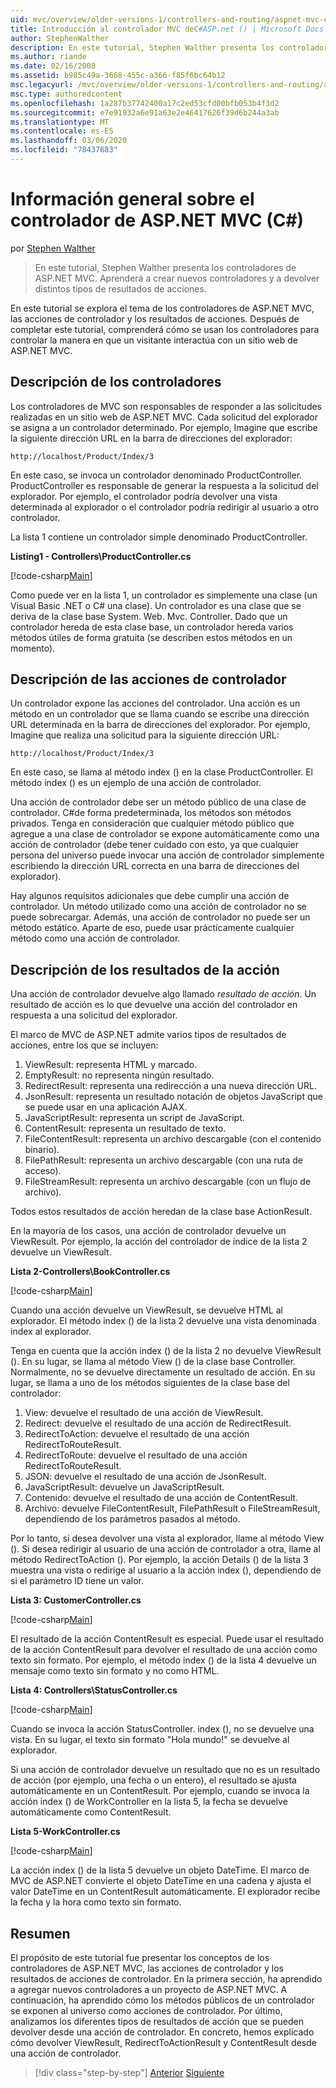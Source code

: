 ```yaml
---
uid: mvc/overview/older-versions-1/controllers-and-routing/aspnet-mvc-controllers-overview-cs
title: Introducción al controlador MVC deC#ASP.net () | Microsoft Docs
author: StephenWalther
description: En este tutorial, Stephen Walther presenta los controladores de ASP.NET MVC. Aprenderá a crear nuevos controladores y a devolver distintos tipos de acciones...
ms.author: riande
ms.date: 02/16/2008
ms.assetid: b985c49a-3668-455c-a366-f85f6bc64b12
msc.legacyurl: /mvc/overview/older-versions-1/controllers-and-routing/aspnet-mvc-controllers-overview-cs
msc.type: authoredcontent
ms.openlocfilehash: 1a287b37742400a17c2ed53cfd00bfb053b4f3d2
ms.sourcegitcommit: e7e91932a6e91a63e2e46417626f39d6b244a3ab
ms.translationtype: MT
ms.contentlocale: es-ES
ms.lasthandoff: 03/06/2020
ms.locfileid: "78437683"
---
```

# <a name="aspnet-mvc-controller-overview-c"></a>Información general sobre el controlador de ASP.NET MVC (C#)

por [Stephen Walther](https://github.com/StephenWalther)

> En este tutorial, Stephen Walther presenta los controladores de ASP.NET MVC. Aprenderá a crear nuevos controladores y a devolver distintos tipos de resultados de acciones.

En este tutorial se explora el tema de los controladores de ASP.NET MVC, las acciones de controlador y los resultados de acciones. Después de completar este tutorial, comprenderá cómo se usan los controladores para controlar la manera en que un visitante interactúa con un sitio web de ASP.NET MVC.

## <a name="understanding-controllers"></a>Descripción de los controladores

Los controladores de MVC son responsables de responder a las solicitudes realizadas en un sitio web de ASP.NET MVC. Cada solicitud del explorador se asigna a un controlador determinado. Por ejemplo, Imagine que escribe la siguiente dirección URL en la barra de direcciones del explorador:

`http://localhost/Product/Index/3`

En este caso, se invoca un controlador denominado ProductController. ProductController es responsable de generar la respuesta a la solicitud del explorador. Por ejemplo, el controlador podría devolver una vista determinada al explorador o el controlador podría redirigir al usuario a otro controlador.

La lista 1 contiene un controlador simple denominado ProductController.

**Listing1 - Controllers\ProductController.cs**

[!code-csharp[Main](aspnet-mvc-controllers-overview-cs/samples/sample1.cs)]

Como puede ver en la lista 1, un controlador es simplemente una clase (un Visual Basic .NET o C# una clase). Un controlador es una clase que se deriva de la clase base System. Web. Mvc. Controller. Dado que un controlador hereda de esta clase base, un controlador hereda varios métodos útiles de forma gratuita (se describen estos métodos en un momento).

## <a name="understanding-controller-actions"></a>Descripción de las acciones de controlador

Un controlador expone las acciones del controlador. Una acción es un método en un controlador que se llama cuando se escribe una dirección URL determinada en la barra de direcciones del explorador. Por ejemplo, Imagine que realiza una solicitud para la siguiente dirección URL:

`http://localhost/Product/Index/3`

En este caso, se llama al método index () en la clase ProductController. El método index () es un ejemplo de una acción de controlador.

Una acción de controlador debe ser un método público de una clase de controlador. C#de forma predeterminada, los métodos son métodos privados. Tenga en consideración que cualquier método público que agregue a una clase de controlador se expone automáticamente como una acción de controlador (debe tener cuidado con esto, ya que cualquier persona del universo puede invocar una acción de controlador simplemente escribiendo la dirección URL correcta en una barra de direcciones del explorador).

Hay algunos requisitos adicionales que debe cumplir una acción de controlador. Un método utilizado como una acción de controlador no se puede sobrecargar. Además, una acción de controlador no puede ser un método estático. Aparte de eso, puede usar prácticamente cualquier método como una acción de controlador.

## <a name="understanding-action-results"></a>Descripción de los resultados de la acción

Una acción de controlador devuelve algo llamado *resultado de acción*. Un resultado de acción es lo que devuelve una acción del controlador en respuesta a una solicitud del explorador.

El marco de MVC de ASP.NET admite varios tipos de resultados de acciones, entre los que se incluyen:

1. ViewResult: representa HTML y marcado.
2. EmptyResult: no representa ningún resultado.
3. RedirectResult: representa una redirección a una nueva dirección URL.
4. JsonResult: representa un resultado notación de objetos JavaScript que se puede usar en una aplicación AJAX.
5. JavaScriptResult: representa un script de JavaScript.
6. ContentResult: representa un resultado de texto.
7. FileContentResult: representa un archivo descargable (con el contenido binario).
8. FilePathResult: representa un archivo descargable (con una ruta de acceso).
9. FileStreamResult: representa un archivo descargable (con un flujo de archivo).

Todos estos resultados de acción heredan de la clase base ActionResult.

En la mayoría de los casos, una acción de controlador devuelve un ViewResult. Por ejemplo, la acción del controlador de índice de la lista 2 devuelve un ViewResult.

**Lista 2-Controllers\BookController.cs**

[!code-csharp[Main](aspnet-mvc-controllers-overview-cs/samples/sample2.cs)]

Cuando una acción devuelve un ViewResult, se devuelve HTML al explorador. El método index () de la lista 2 devuelve una vista denominada index al explorador.

Tenga en cuenta que la acción index () de la lista 2 no devuelve ViewResult (). En su lugar, se llama al método View () de la clase base Controller. Normalmente, no se devuelve directamente un resultado de acción. En su lugar, se llama a uno de los métodos siguientes de la clase base del controlador:

1. View: devuelve el resultado de una acción de ViewResult.
2. Redirect: devuelve el resultado de una acción de RedirectResult.
3. RedirectToAction: devuelve el resultado de una acción RedirectToRouteResult.
4. RedirectToRoute: devuelve el resultado de una acción RedirectToRouteResult.
5. JSON: devuelve el resultado de una acción de JsonResult.
6. JavaScriptResult: devuelve un JavaScriptResult.
7. Contenido: devuelve el resultado de una acción de ContentResult.
8. Archivo: devuelve FileContentResult, FilePathResult o FileStreamResult, dependiendo de los parámetros pasados al método.

Por lo tanto, si desea devolver una vista al explorador, llame al método View (). Si desea redirigir al usuario de una acción de controlador a otra, llame al método RedirectToAction (). Por ejemplo, la acción Details () de la lista 3 muestra una vista o redirige al usuario a la acción index (), dependiendo de si el parámetro ID tiene un valor.

**Lista 3: CustomerController.cs**

[!code-csharp[Main](aspnet-mvc-controllers-overview-cs/samples/sample3.cs)]

El resultado de la acción ContentResult es especial. Puede usar el resultado de la acción ContentResult para devolver el resultado de una acción como texto sin formato. Por ejemplo, el método index () de la lista 4 devuelve un mensaje como texto sin formato y no como HTML.

**Lista 4: Controllers\StatusController.cs**

[!code-csharp[Main](aspnet-mvc-controllers-overview-cs/samples/sample4.cs)]

Cuando se invoca la acción StatusController. index (), no se devuelve una vista. En su lugar, el texto sin formato "Hola mundo!" se devuelve al explorador.

Si una acción de controlador devuelve un resultado que no es un resultado de acción (por ejemplo, una fecha o un entero), el resultado se ajusta automáticamente en un ContentResult. Por ejemplo, cuando se invoca la acción index () de WorkController en la lista 5, la fecha se devuelve automáticamente como ContentResult.

**Lista 5-WorkController.cs**

[!code-csharp[Main](aspnet-mvc-controllers-overview-cs/samples/sample5.cs)]

La acción index () de la lista 5 devuelve un objeto DateTime. El marco de MVC de ASP.NET convierte el objeto DateTime en una cadena y ajusta el valor DateTime en un ContentResult automáticamente. El explorador recibe la fecha y la hora como texto sin formato.

## <a name="summary"></a>Resumen

El propósito de este tutorial fue presentar los conceptos de los controladores de ASP.NET MVC, las acciones de controlador y los resultados de acciones de controlador. En la primera sección, ha aprendido a agregar nuevos controladores a un proyecto de ASP.NET MVC. A continuación, ha aprendido cómo los métodos públicos de un controlador se exponen al universo como acciones de controlador. Por último, analizamos los diferentes tipos de resultados de acción que se pueden devolver desde una acción de controlador. En concreto, hemos explicado cómo devolver ViewResult, RedirectToActionResult y ContentResult desde una acción de controlador.

> [!div class="step-by-step"]
> [Anterior](creating-an-action-vb.md)
> [Siguiente](creating-custom-routes-cs.md)
